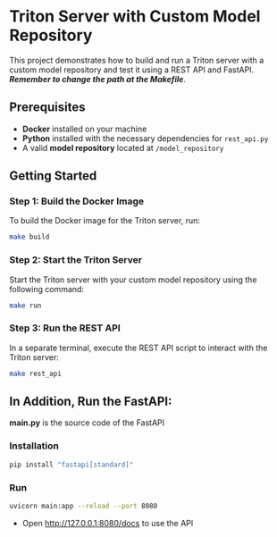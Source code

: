 # Triton Server with Custom Model Repository

This project demonstrates how to build and run a Triton server with a custom model repository and test it using a REST API and FastAPI.
***Remember to change the path at the Makefile***.

## Prerequisites
- **Docker** installed on your machine
- **Python** installed with the necessary dependencies for `rest_api.py`
- A valid **model repository** located at `/model_repository`
## Getting Started

### Step 1: Build the Docker Image
To build the Docker image for the Triton server, run:
```bash
make build
```
### Step 2: Start the Triton Server
Start the Triton server with your custom model repository using the following command:
```bash
make run
```
### Step 3: Run the REST API
In a separate terminal, execute the REST API script to interact with the Triton server:
```bash
make rest_api
```
## In Addition, Run the FastAPI:
**main.py** is the source code of the FastAPI
### Installation
```bash
pip install "fastapi[standard]"
```

### Run
```bash
uvicorn main:app --reload --port 8080
```
- Open http://127.0.0.1:8080/docs to use the API


